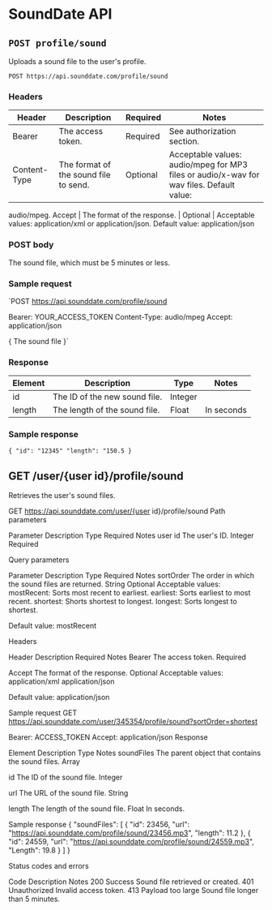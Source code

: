 # SoundDate API

## `POST profile/sound`

Uploads a sound file to the user's profile.

`POST https://api.sounddate.com/profile/sound`

### Headers

Header | Description | Required | Notes
-------|-------------|----------|------
Bearer | The access token. | Required | See authorization section.
Content-Type | The format of the sound file to send. | Optional | Acceptable values: audio/mpeg for MP3 files or audio/x-wav for wav files. Default value:
audio/mpeg.
Accept | The format of the response. | Optional | Acceptable values: application/xml or application/json. Default value: application/json

### POST body

The sound file, which must be 5 minutes or less.

### Sample request

`POST https://api.sounddate.com/profile/sound

Bearer: YOUR_ACCESS_TOKEN
Content-Type: audio/mpeg
Accept: application/json

{
  The sound file
}`

### Response

Element | Description | Type | Notes
--------|-------------|------|------
id | The ID of the new sound file. | Integer
length | The length of the sound file. | Float | In seconds


### Sample response

`{
  "id": "12345"
  "length": "150.5
}`

## GET /user/{user id}/profile/sound

Retrieves the user's sound files.

GET https://api.sounddate.com/user/{user id}/profile/sound
Path parameters

Parameter
Description
Type
Required
Notes
user id
The user's ID.
Integer
Required




Query parameters

Parameter
Description
Type
Required
Notes
sortOrder
The order in which the sound files are returned.
String
Optional
Acceptable values:
mostRecent: Sorts most recent to earliest.
earliest: Sorts earliest to most recent.
shortest: Shorts shortest to longest.
longest: Sorts longest to shortest.

Default value:
mostRecent

Headers

Header
Description
Required
Notes
Bearer
The access token.
Required


Accept
The format of the response.
Optional
Acceptable values:
application/xml
application/json

Default value:
application/json

Sample request
GET https://api.sounddate.com/user/345354/profile/sound?sortOrder=shortest

Bearer: ACCESS_TOKEN
Accept: application/json
Response

Element
Description
Type
Notes
soundFiles
The parent object that contains the sound files.
Array




id
The ID of the sound file.
Integer




url
The URL of the sound file.
String




length
The length of the sound file.
Float
In seconds.

Sample response
{
  "soundFiles": [
    {
      "id": 23456,
      "url": "https://api.sounddate.com/profile/sound/23456.mp3",
      "length": 11.2
    },
    {
      "id": 24559,
      "url": "https://api.sounddate.com/profile/sound/24559.mp3",
      "Length": 19.8
    }
  ]
}

Status codes and errors

Code
Description
Notes
200
Success
Sound file retrieved or created.
401
Unauthorized
Invalid access token.
413
Payload too large
Sound file longer than 5 minutes.

